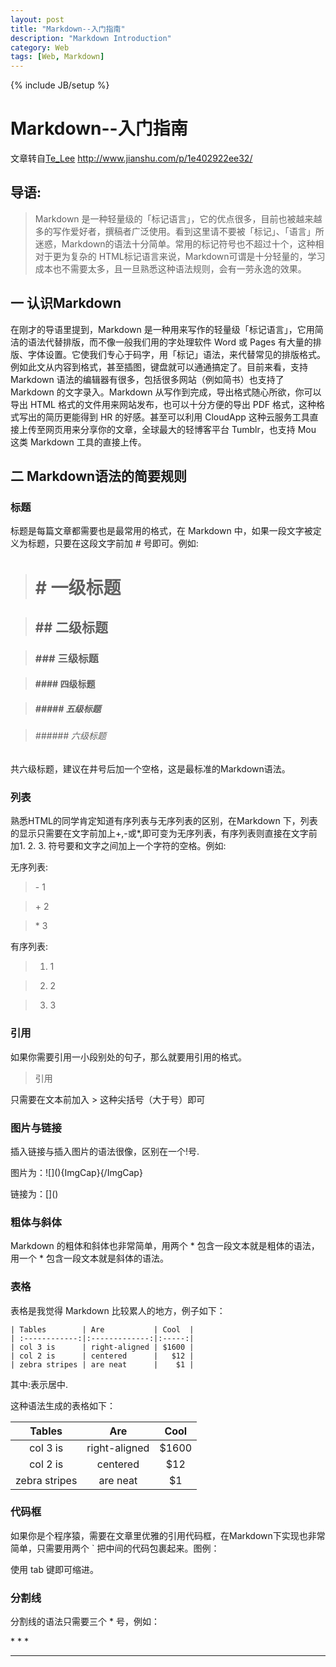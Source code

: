 ```yaml
---
layout: post
title: "Markdown--入门指南"
description: "Markdown Introduction"
category: Web
tags: [Web, Markdown]
---
```

{% include JB/setup %}

# Markdown--入门指南
文章转自[Te_Lee](http://www.jianshu.com/p/1e402922ee32/) http://www.jianshu.com/p/1e402922ee32/

## 导语:
>Markdown 是一种轻量级的「标记语言」，它的优点很多，目前也被越来越多的写作爱好者，撰稿者广泛使用。看到这里请不要被「标记」、「语言」所迷惑，Markdown的语法十分简单。常用的标记符号也不超过十个，这种相对于更为复杂的 HTML标记语言来说，Markdown可谓是十分轻量的，学习成本也不需要太多，且一旦熟悉这种语法规则，会有一劳永逸的效果。

## 一 认识Markdown
在刚才的导语里提到，Markdown 是一种用来写作的轻量级「标记语言」，它用简洁的语法代替排版，而不像一般我们用的字处理软件 Word 或 Pages 有大量的排版、字体设置。它使我们专心于码字，用「标记」语法，来代替常见的排版格式。例如此文从内容到格式，甚至插图，键盘就可以通通搞定了。目前来看，支持 Markdown 语法的编辑器有很多，包括很多网站（例如简书）也支持了 Markdown 的文字录入。Markdown 从写作到完成，导出格式随心所欲，你可以导出 HTML 格式的文件用来网站发布，也可以十分方便的导出 PDF 格式，这种格式写出的简历更能得到 HR 的好感。甚至可以利用 CloudApp 这种云服务工具直接上传至网页用来分享你的文章，全球最大的轻博客平台 Tumblr，也支持 Mou 这类 Markdown 工具的直接上传。

## 二 Markdown语法的简要规则

### 标题
标题是每篇文章都需要也是最常用的格式，在 Markdown 中，如果一段文字被定义为标题，只要在这段文字前加 # 号即可。例如:

># # 一级标题

>## ## 二级标题

>### ### 三级标题

>#### #### 四级标题

>##### ##### 五级标题

>###### ###### 六级标题

共六级标题，建议在井号后加一个空格，这是最标准的Markdown语法。

### 列表
熟悉HTML的同学肯定知道有序列表与无序列表的区别，在Markdown 下，列表的显示只需要在文字前加上+,-或*,即可变为无序列表，有序列表则直接在文字前加1. 2. 3. 符号要和文字之间加上一个字符的空格。例如:

无序列表:


>\- 1

>\+ 2

>\* 3


有序列表:


>1. 1

>2. 2

>3. 3


### 引用
如果你需要引用一小段别处的句子，那么就要用引用的格式。
>引用

只需要在文本前加入 > 这种尖括号（大于号）即可

### 图片与链接
插入链接与插入图片的语法很像，区别在一个!号.

图片为：\!\[](){ImgCap}{/ImgCap}

链接为：\[]()

### 粗体与斜体
Markdown 的粗体和斜体也非常简单，用两个 \* 包含一段文本就是粗体的语法，用一个 \* 包含一段文本就是斜体的语法。

### 表格
表格是我觉得 Markdown 比较累人的地方，例子如下：
```
| Tables        | Are           | Cool  |
| :------------:|:-------------:|:-----:|
| col 3 is      | right-aligned | $1600 |
| col 2 is      | centered      |   $12 |
| zebra stripes | are neat      |    $1 |
```
其中:表示居中.

这种语法生成的表格如下：

| Tables        | Are           | Cool  |
| :------------:|:-------------:|:-----:|
| col 3 is      | right-aligned | $1600 |
| col 2 is      | centered      |   $12 |
| zebra stripes | are neat      |    $1 |


### 代码框
如果你是个程序猿，需要在文章里优雅的引用代码框，在Markdown下实现也非常简单，只需要用两个 \` 把中间的代码包裹起来。图例：

使用 tab 键即可缩进。

### 分割线
分割线的语法只需要三个 * 号，例如：

\* \* \*

***
